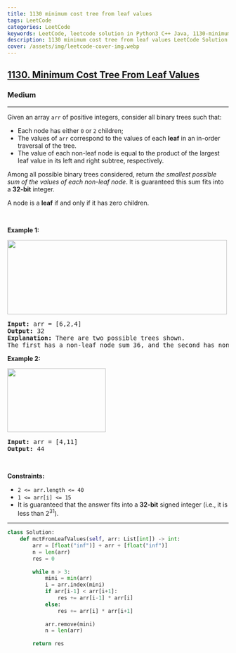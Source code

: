 ```yaml
---
title: 1130 minimum cost tree from leaf values
tags: LeetCode
categories: LeetCode
keywords: LeetCode, leetcode solution in Python3 C++ Java, 1130-minimum-cost-tree-from-leaf-values solution
description: 1130 minimum cost tree from leaf values LeetCode Solution Explained
cover: /assets/img/leetcode-cover-img.webp
---
```





<h2><a href="https://leetcode.com/problems/minimum-cost-tree-from-leaf-values/">1130. Minimum Cost Tree From Leaf Values</a></h2><h3>Medium</h3><hr><div><p>Given an array <code>arr</code> of positive integers, consider all binary trees such that:</p>

<ul>
	<li>Each node has either <code>0</code> or <code>2</code> children;</li>
	<li>The values of <code>arr</code> correspond to the values of each <strong>leaf</strong> in an in-order traversal of the tree.</li>
	<li>The value of each non-leaf node is equal to the product of the largest leaf value in its left and right subtree, respectively.</li>
</ul>

<p>Among all possible binary trees considered, return <em>the smallest possible sum of the values of each non-leaf node</em>. It is guaranteed this sum fits into a <strong>32-bit</strong> integer.</p>

<p>A node is a <strong>leaf</strong> if and only if it has zero children.</p>

<p>&nbsp;</p>
<p><strong>Example 1:</strong></p>
<img alt="" src="https://assets.leetcode.com/uploads/2021/08/10/tree1.jpg" style="width: 500px; height: 169px;">
<pre><strong>Input:</strong> arr = [6,2,4]
<strong>Output:</strong> 32
<strong>Explanation:</strong> There are two possible trees shown.
The first has a non-leaf node sum 36, and the second has non-leaf node sum 32.
</pre>

<p><strong>Example 2:</strong></p>
<img alt="" src="https://assets.leetcode.com/uploads/2021/08/10/tree2.jpg" style="width: 224px; height: 145px;">
<pre><strong>Input:</strong> arr = [4,11]
<strong>Output:</strong> 44
</pre>

<p>&nbsp;</p>
<p><strong>Constraints:</strong></p>

<ul>
	<li><code>2 &lt;= arr.length &lt;= 40</code></li>
	<li><code>1 &lt;= arr[i] &lt;= 15</code></li>
	<li>It is guaranteed that the answer fits into a <strong>32-bit</strong> signed integer (i.e., it is less than 2<sup>31</sup>).</li>
</ul>
</div>

---




```python
class Solution:
    def mctFromLeafValues(self, arr: List[int]) -> int:
        arr = [float("inf")] + arr + [float("inf")]
        n = len(arr)
        res = 0
        
        while n > 3:
            mini = min(arr)
            i = arr.index(mini)
            if arr[i-1] < arr[i+1]:
                res += arr[i-1] * arr[i]
            else:
                res += arr[i] * arr[i+1]
            
            arr.remove(mini)
            n = len(arr)
        
        return res
```
